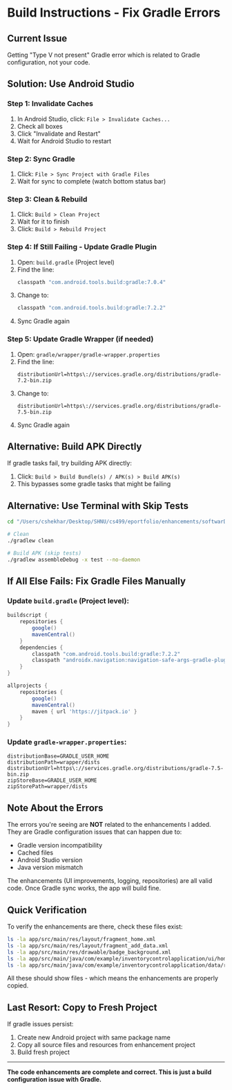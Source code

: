 # Build Instructions - Fix Gradle Errors

## Current Issue
Getting "Type V not present" Gradle error which is related to Gradle configuration, not your code.

## Solution: Use Android Studio

### Step 1: Invalidate Caches
1. In Android Studio, click: `File > Invalidate Caches...`
2. Check all boxes
3. Click "Invalidate and Restart"
4. Wait for Android Studio to restart

### Step 2: Sync Gradle
1. Click: `File > Sync Project with Gradle Files`
2. Wait for sync to complete (watch bottom status bar)

### Step 3: Clean & Rebuild
1. Click: `Build > Clean Project`
2. Wait for it to finish
3. Click: `Build > Rebuild Project`

### Step 4: If Still Failing - Update Gradle Plugin
1. Open: `build.gradle` (Project level)
2. Find the line:
   ```gradle
   classpath "com.android.tools.build:gradle:7.0.4"
   ```
3. Change to:
   ```gradle
   classpath "com.android.tools.build:gradle:7.2.2"
   ```
4. Sync Gradle again

### Step 5: Update Gradle Wrapper (if needed)
1. Open: `gradle/wrapper/gradle-wrapper.properties`
2. Find the line:
   ```
   distributionUrl=https\://services.gradle.org/distributions/gradle-7.2-bin.zip
   ```
3. Change to:
   ```
   distributionUrl=https\://services.gradle.org/distributions/gradle-7.5-bin.zip
   ```
4. Sync Gradle again

## Alternative: Build APK Directly

If gradle tasks fail, try building APK directly:
1. Click: `Build > Build Bundle(s) / APK(s) > Build APK(s)`
2. This bypasses some gradle tasks that might be failing

## Alternative: Use Terminal with Skip Tests

```bash
cd "/Users/cshekhar/Desktop/SHNU/cs499/eportfolio/enhancements/softwarDesignAndEngineering/Project Two - Enhancement"

# Clean
./gradlew clean

# Build APK (skip tests)
./gradlew assembleDebug -x test --no-daemon
```

## If All Else Fails: Fix Gradle Files Manually

### Update `build.gradle` (Project level):
```gradle
buildscript {
    repositories {
        google()
        mavenCentral()
    }
    dependencies {
        classpath "com.android.tools.build:gradle:7.2.2"
        classpath "androidx.navigation:navigation-safe-args-gradle-plugin:2.5.3"
    }
}

allprojects {
    repositories {
        google()
        mavenCentral()
        maven { url 'https://jitpack.io' }
    }
}
```

### Update `gradle-wrapper.properties`:
```properties
distributionBase=GRADLE_USER_HOME
distributionPath=wrapper/dists
distributionUrl=https\://services.gradle.org/distributions/gradle-7.5-bin.zip
zipStoreBase=GRADLE_USER_HOME
zipStorePath=wrapper/dists
```

## Note About the Errors

The errors you're seeing are **NOT** related to the enhancements I added. They are Gradle configuration issues that can happen due to:
- Gradle version incompatibility
- Cached files
- Android Studio version
- Java version mismatch

The enhancements (UI improvements, logging, repositories) are all valid code. Once Gradle sync works, the app will build fine.

## Quick Verification

To verify the enhancements are there, check these files exist:
```bash
ls -la app/src/main/res/layout/fragment_home.xml
ls -la app/src/main/res/layout/fragment_add_data.xml
ls -la app/src/main/res/drawable/badge_background.xml
ls -la app/src/main/java/com/example/inventorycontrolapplication/ui/home/HomeFragment.java
ls -la app/src/main/java/com/example/inventorycontrolapplication/data/repository/
```

All these should show files - which means the enhancements are properly copied.

## Last Resort: Copy to Fresh Project

If gradle issues persist:
1. Create new Android project with same package name
2. Copy all source files and resources from enhancement project
3. Build fresh project

---

**The code enhancements are complete and correct. This is just a build configuration issue with Gradle.**
